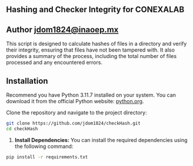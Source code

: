 ## Hashing and Checker Integrity for CONEXALAB
## Author jdom1824@inaoep.mx

This script is designed to calculate hashes of files in a directory and verify their integrity, ensuring that files have not been tampered with. It also provides a summary of the process, including the total number of files processed and any encountered errors.

## Installation

Recommend you have Python 3.11.7 installed on your system. You can download it from the official Python website: [python.org](https://www.python.org/downloads/).

Clone the repository and navigate to the project directory:

```bash
git clone https://github.com/jdom1824/checkHash.git
cd checkHash
```
1. **Install Dependencies:**
You can install the required dependencies using the following command:

```bash
pip install -r requirements.txt
```
   